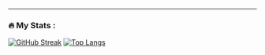 ---

### :fire: My Stats :
[![GitHub Streak](https://streak-stats.demolab.com?user=flakeed&theme=synthwave&hide_border=true&border_radius=4&card_width=500&fire=8266EB&ring=6A7AEB&dates=EBEBEB&sideLabels=EB0000&sideNums=9B89EB)](https://git.io/streak-stats)
[![Top Langs](https://github-readme-stats.vercel.app/api/top-langs/?username=flakeed&layout=compact&theme=vision-friendly-dark)](https://github.com/anuraghazra/github-readme-stats)
